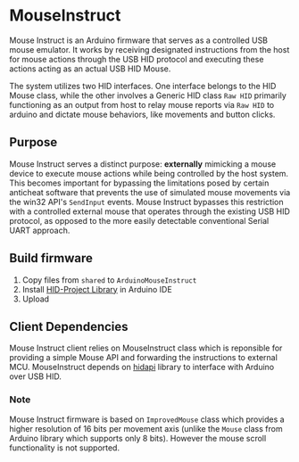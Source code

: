 # MouseInstruct
Mouse Instruct is an Arduino firmware that serves as a controlled USB mouse emulator. It works by receiving designated instructions from the host for mouse actions through the USB HID protocol and executing these actions acting as an actual USB HID Mouse.

The system utilizes two HID interfaces. One interface belongs to the HID Mouse class, while the other involves a Generic HID class `Raw HID` primarily functioning as an output from host to relay mouse reports via `Raw HID` to arduino and dictate mouse behaviors, like movements and button clicks.

## Purpose
Mouse Instruct serves a distinct purpose: **externally** mimicking a mouse device to execute mouse actions while being controlled by the host system.  This becomes important for bypassing the limitations posed by certain anticheat software that prevents the use of simulated mouse movements via the win32 API's `SendInput` events. Mouse Instruct bypasses this restriction with a controlled external mouse that operates through the existing USB HID protocol, as opposed to the more easily detectable conventional Serial UART approach.

## Build firmware
1. Copy files from `shared` to `ArduinoMouseInstruct`
2. Install [HID-Project Library](https://www.arduino.cc/reference/en/libraries/hid-project/) in Arduino IDE
3. Upload

## Client Dependencies
Mouse Instruct client relies on MouseInstruct class which is reponsible for providing a simple Mouse API and forwarding the instructions to external MCU. MouseInstruct depends on [hidapi](https://github.com/libusb/hidapi) library to interface with Arduino over USB HID.

### Note
Mouse Instruct firmware is based on `ImprovedMouse` class which provides a higher resolution of 16 bits per movement axis (unlike the `Mouse` class from Arduino library which supports only 8 bits). However the mouse scroll functionality is not supported.
